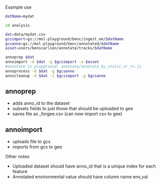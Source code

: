 Example use

````bash
datName=mydat

cd analysis

dat=data/mydat.csv
gcsimport=gs://mol-playground/benc/ingest_ee/$datName
gcsanno=gs://mol-playground/benc/annotated/$datName
asset=users/benscarlson/annotate/tracks/$datName

annoprep $dat
annoimport -d $dat -g $gcsimport -a $asset
#annotate in playground: annotate/annotate_by_static_or_ts.js
annoprocess -d $dat -g $gcsanno
annocleanup -d $dat -i $gcsimport -g $gcsanno
````

## annoprep 

* adds anno_id to the dataset
* subsets fields to just those that should be uploaded to gee
* saves file as <dat>_forgee.csv (can now import csv to gee)
  
## annoimport

* uploads file to gcs
* imports from gcs to gee

Other notes
* Uploaded dataset should have anno_id that is a unique index for each feature
* Annotated environmental value should have column name env_val

